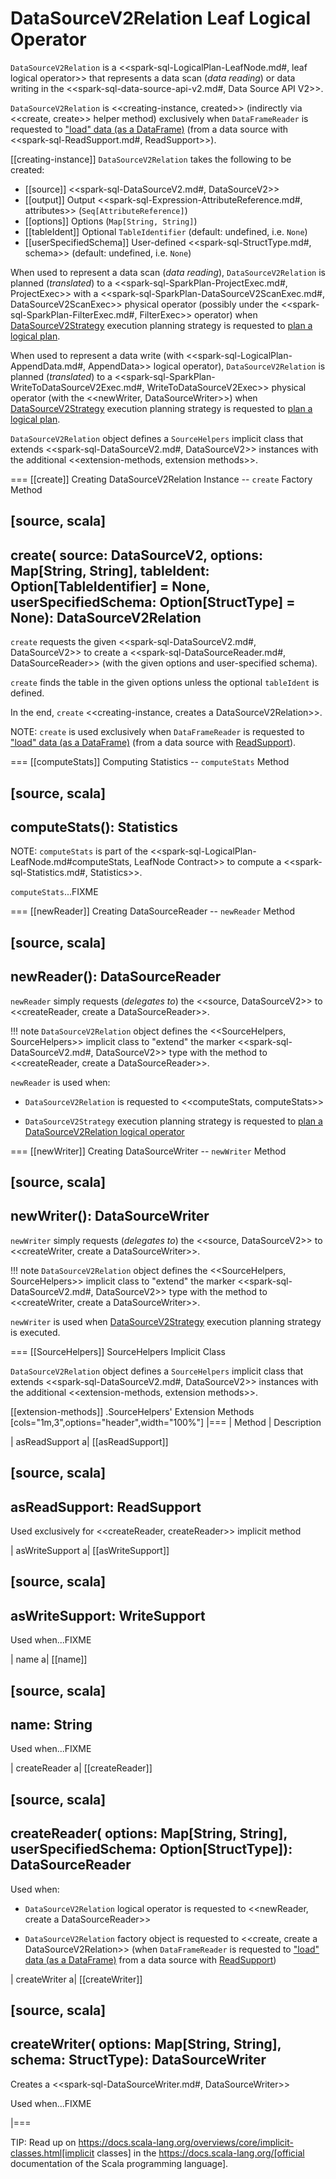 # DataSourceV2Relation Leaf Logical Operator

`DataSourceV2Relation` is a <<spark-sql-LogicalPlan-LeafNode.md#, leaf logical operator>> that represents a data scan (_data reading_) or data writing in the <<spark-sql-data-source-api-v2.md#, Data Source API V2>>.

`DataSourceV2Relation` is <<creating-instance, created>> (indirectly via <<create, create>> helper method) exclusively when `DataFrameReader` is requested to ["load" data (as a DataFrame)](../DataFrameReader.md#load) (from a data source with <<spark-sql-ReadSupport.md#, ReadSupport>>).

[[creating-instance]]
`DataSourceV2Relation` takes the following to be created:

* [[source]] <<spark-sql-DataSourceV2.md#, DataSourceV2>>
* [[output]] Output <<spark-sql-Expression-AttributeReference.md#, attributes>> (`Seq[AttributeReference]`)
* [[options]] Options (`Map[String, String]`)
* [[tableIdent]] Optional `TableIdentifier` (default: undefined, i.e. `None`)
* [[userSpecifiedSchema]] User-defined <<spark-sql-StructType.md#, schema>> (default: undefined, i.e. `None`)

When used to represent a data scan (_data reading_), `DataSourceV2Relation` is planned (_translated_) to a <<spark-sql-SparkPlan-ProjectExec.md#, ProjectExec>> with a <<spark-sql-SparkPlan-DataSourceV2ScanExec.md#, DataSourceV2ScanExec>> physical operator (possibly under the <<spark-sql-SparkPlan-FilterExec.md#, FilterExec>> operator) when [DataSourceV2Strategy](../execution-planning-strategies/DataSourceV2Strategy.md) execution planning strategy is requested to [plan a logical plan](../execution-planning-strategies/DataSourceV2Strategy.md#apply-DataSourceV2Relation).

When used to represent a data write (with <<spark-sql-LogicalPlan-AppendData.md#, AppendData>> logical operator), `DataSourceV2Relation` is planned (_translated_) to a <<spark-sql-SparkPlan-WriteToDataSourceV2Exec.md#, WriteToDataSourceV2Exec>> physical operator (with the <<newWriter, DataSourceWriter>>) when [DataSourceV2Strategy](../execution-planning-strategies/DataSourceV2Strategy.md) execution planning strategy is requested to [plan a logical plan](../execution-planning-strategies/DataSourceV2Strategy.md#apply-AppendData).

`DataSourceV2Relation` object defines a `SourceHelpers` implicit class that extends <<spark-sql-DataSourceV2.md#, DataSourceV2>> instances with the additional <<extension-methods, extension methods>>.

=== [[create]] Creating DataSourceV2Relation Instance -- `create` Factory Method

[source, scala]
----
create(
  source: DataSourceV2,
  options: Map[String, String],
  tableIdent: Option[TableIdentifier] = None,
  userSpecifiedSchema: Option[StructType] = None): DataSourceV2Relation
----

`create` requests the given <<spark-sql-DataSourceV2.md#, DataSourceV2>> to create a <<spark-sql-DataSourceReader.md#, DataSourceReader>> (with the given options and user-specified schema).

`create` finds the table in the given options unless the optional `tableIdent` is defined.

In the end, `create` <<creating-instance, creates a DataSourceV2Relation>>.

NOTE: `create` is used exclusively when `DataFrameReader` is requested to ["load" data (as a DataFrame)](../DataFrameReader.md#load) (from a data source with [ReadSupport](../spark-sql-ReadSupport.md)).

=== [[computeStats]] Computing Statistics -- `computeStats` Method

[source, scala]
----
computeStats(): Statistics
----

NOTE: `computeStats` is part of the <<spark-sql-LogicalPlan-LeafNode.md#computeStats, LeafNode Contract>> to compute a <<spark-sql-Statistics.md#, Statistics>>.

`computeStats`...FIXME

=== [[newReader]] Creating DataSourceReader -- `newReader` Method

[source, scala]
----
newReader(): DataSourceReader
----

`newReader` simply requests (_delegates to_) the <<source, DataSourceV2>> to <<createReader, create a DataSourceReader>>.

!!! note
    `DataSourceV2Relation` object defines the <<SourceHelpers, SourceHelpers>> implicit class to "extend" the marker <<spark-sql-DataSourceV2.md#, DataSourceV2>> type with the method to <<createReader, create a DataSourceReader>>.

`newReader` is used when:

* `DataSourceV2Relation` is requested to <<computeStats, computeStats>>

* `DataSourceV2Strategy` execution planning strategy is requested to [plan a DataSourceV2Relation logical operator](../execution-planning-strategies/DataSourceV2Strategy.md#apply-DataSourceV2Relation)

=== [[newWriter]] Creating DataSourceWriter -- `newWriter` Method

[source, scala]
----
newWriter(): DataSourceWriter
----

`newWriter` simply requests (_delegates to_) the <<source, DataSourceV2>> to <<createWriter, create a DataSourceWriter>>.

!!! note
    `DataSourceV2Relation` object defines the <<SourceHelpers, SourceHelpers>> implicit class to "extend" the marker <<spark-sql-DataSourceV2.md#, DataSourceV2>> type with the method to <<createWriter, create a DataSourceWriter>>.

`newWriter` is used when [DataSourceV2Strategy](../execution-planning-strategies/DataSourceV2Strategy.md) execution planning strategy is executed.

=== [[SourceHelpers]] SourceHelpers Implicit Class

`DataSourceV2Relation` object defines a `SourceHelpers` implicit class that extends <<spark-sql-DataSourceV2.md#, DataSourceV2>> instances with the additional <<extension-methods, extension methods>>.

[[extension-methods]]
.SourceHelpers' Extension Methods
[cols="1m,3",options="header",width="100%"]
|===
| Method
| Description

| asReadSupport
a| [[asReadSupport]]

[source, scala]
----
asReadSupport: ReadSupport
----

Used exclusively for <<createReader, createReader>> implicit method

| asWriteSupport
a| [[asWriteSupport]]

[source, scala]
----
asWriteSupport: WriteSupport
----

Used when...FIXME

| name
a| [[name]]

[source, scala]
----
name: String
----

Used when...FIXME

| createReader
a| [[createReader]]

[source, scala]
----
createReader(
  options: Map[String, String],
  userSpecifiedSchema: Option[StructType]): DataSourceReader
----

Used when:

* `DataSourceV2Relation` logical operator is requested to <<newReader, create a DataSourceReader>>

* `DataSourceV2Relation` factory object is requested to <<create, create a DataSourceV2Relation>> (when `DataFrameReader` is requested to ["load" data (as a DataFrame)](../DataFrameReader.md#load) from a data source with [ReadSupport](../spark-sql-ReadSupport.md))

| createWriter
a| [[createWriter]]

[source, scala]
----
createWriter(
  options: Map[String, String],
  schema: StructType): DataSourceWriter
----

Creates a <<spark-sql-DataSourceWriter.md#, DataSourceWriter>>

Used when...FIXME

|===

TIP: Read up on https://docs.scala-lang.org/overviews/core/implicit-classes.html[implicit classes] in the https://docs.scala-lang.org/[official documentation of the Scala programming language].
